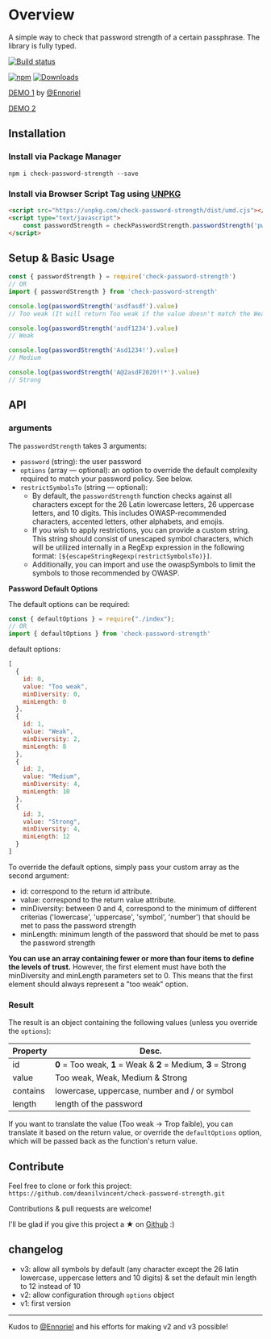 
# Overview

A simple way to check that password strength of a certain passphrase. The library is fully typed.

[![Build status](https://dev.azure.com/dv-github-repos/check-password-strength/_apis/build/status/check-password-strength-CI)](https://dev.azure.com/dv-github-repos/check-password-strength/_build/latest?definitionId=12) 

[![npm](https://img.shields.io/npm/dm/check-password-strength.svg)](https://img.shields.io/npm/dm/check-password-strength.svg) [![Downloads](https://img.shields.io/npm/dt/check-password-strength.svg)](https://img.shields.io/npm/dt/check-password-strength.svg)

[DEMO 1](https://svelte.dev/repl/b5bf5871c99742e584da244b4bfeac92?version=3.44.3) by [@Ennoriel](https://github.com/Ennoriel)

[DEMO 2](https://check-password-strength.netlify.app/)

## Installation

### Install via Package Manager

`npm i check-password-strength --save`

### Install via Browser Script Tag using [UNPKG](https://unpkg.com/)

```html
<script src="https://unpkg.com/check-password-strength/dist/umd.cjs"></script>
<script type="text/javascript">
    const passwordStrength = checkPasswordStrength.passwordStrength('pwd123').value; // 'Weak'
</script>
```

## Setup & Basic Usage

```javascript
const { passwordStrength } = require('check-password-strength')
// OR
import { passwordStrength } from 'check-password-strength'

console.log(passwordStrength('asdfasdf').value)
// Too weak (It will return Too weak if the value doesn't match the Weak conditions)

console.log(passwordStrength('asdf1234').value)
// Weak

console.log(passwordStrength('Asd1234!').value)
// Medium

console.log(passwordStrength('A@2asdF2020!!*').value)
// Strong
```

## API

### arguments

The `passwordStrength` takes 3 arguments:

- `password` (string): the user password
- `options` (array — optional): an option to override the default complexity required to match your password policy. See below.
- `restrictSymbolsTo` (string — optional): 
  - By default, the `passwordStrength` function checks against all characters except for the 26 Latin lowercase letters, 26 uppercase letters, and 10 digits. This includes OWASP-recommended characters, accented letters, other alphabets, and emojis.
  - If you wish to apply restrictions, you can provide a custom string. This string should consist of unescaped symbol characters, which will be utilized internally in a RegExp expression in the following format: `[${escapeStringRegexp(restrictSymbolsTo)}]`.
  - Additionally, you can import and use the owaspSymbols to limit the symbols to those recommended by OWASP.

**Password Default Options**

The default options can be required:

```javascript
const { defaultOptions } = require("./index");
// OR
import { defaultOptions } from 'check-password-strength'
```

default options:
```javascript
[
  {
    id: 0,
    value: "Too weak",
    minDiversity: 0,
    minLength: 0
  },
  {
    id: 1,
    value: "Weak",
    minDiversity: 2,
    minLength: 8
  },
  {
    id: 2,
    value: "Medium",
    minDiversity: 4,
    minLength: 10
  },
  {
    id: 3,
    value: "Strong",
    minDiversity: 4,
    minLength: 12
  }
]
```

To override the default options, simply pass your custom array as the second argument:

  - id: correspond to the return id attribute.
  - value: correspond to the return value attribute.
  - minDiversity: between 0 and 4, correspond to the minimum of different criterias ('lowercase', 'uppercase', 'symbol', 'number') that should be met to pass the password strength
  - minLength: minimum length of the password that should be met to pass the password strength

**You can use an array containing fewer or more than four items to define the levels of trust.** However, the first element must have both the minDiversity and minLength parameters set to 0. This means that the first element should always represent a "too weak" option.

### Result

The result is an object containing the following values (unless you override the `options`):

| Property | Desc.                                                           |
| -------- | --------------------------------------------------------------- |
| id       | **0** = Too weak, **1** = Weak & **2** = Medium, **3** = Strong |
| value    | Too weak, Weak, Medium & Strong                                 |
| contains | lowercase, uppercase, number and / or symbol                    |
| length   | length of the password                                          |

If you want to translate the value (Too weak → Trop faible), you can translate it based on the return value, or override the `defaultOptions` option, which will be passed back as the function's return value.

## Contribute

Feel free to clone or fork this project:  `https://github.com/deanilvincent/check-password-strength.git`

Contributions & pull requests are welcome!

I'll be glad if you give this project a ★ on [Github](https://github.com/deanilvincent/check-password-strength) :)

## changelog

- v3: allow all symbols by default (any character except the 26 latin lowercase, uppercase letters and 10 digits) & set the default min length to 12 instead of 10
- v2: allow configuration through `options` object
- v1: first version

***

Kudos to [@Ennoriel](https://github.com/Ennoriel) and his efforts for making v2 and v3 possible!
